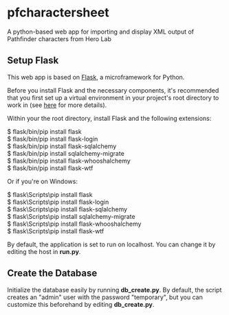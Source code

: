 # pfcharactersheet
A python-based web app for importing and display XML output of Pathfinder characters from Hero Lab

<h2>Setup Flask</h2>

This web app is based on <a href="http://flask.pocoo.org/">Flask</a>, a microframework for Python. 

Before you install Flask and the necessary components, it's recommended that you first set up a virtual environment in your project's root directory to work in (see <a href="https://pypi.python.org/pypi/virtualenv">here</a> for more details).

Within your the root directory, install Flask and the following extensions: 

$ flask/bin/pip install flask <br>
$ flask/bin/pip install flask-login <br>
$ flask/bin/pip install flask-sqlalchemy <br>
$ flask/bin/pip install sqlalchemy-migrate <br>
$ flask/bin/pip install flask-whooshalchemy <br>
$ flask/bin/pip install flask-wtf

Or if you're on Windows: 

$ flask\Scripts\pip install flask <br>
$ flask\Scripts\pip install flask-login <br>
$ flask\Scripts\pip install flask-sqlalchemy <br>
$ flask\Scripts\pip install sqlalchemy-migrate <br>
$ flask\Scripts\pip install flask-whooshalchemy <br>
$ flask\Scripts\pip install flask-wtf

By default, the application is set to run on localhost. You can change it by editing the host in <b>run.py</b>.

<h2>Create the Database</h2>

Initialize the database easily by running <b>db_create.py</b>. By default, the script creates an "admin" user with the password "temporary", but you can customize this beforehand by editing <b>db_create.py</b>.
